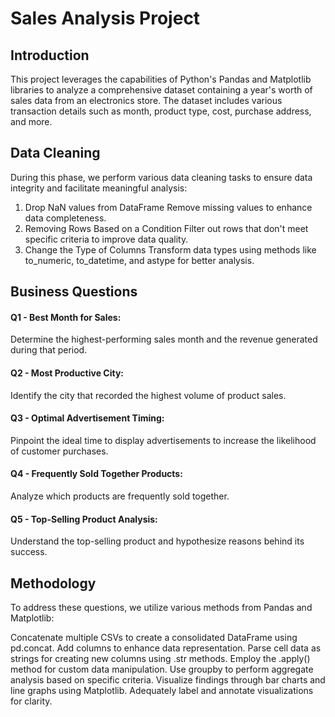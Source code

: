 # Sales Analysis Project 
## Introduction
This project leverages the capabilities of Python's Pandas and Matplotlib libraries to analyze a comprehensive dataset containing a year's worth of sales data from an electronics store. The dataset includes various transaction details such as month, product type, cost, purchase address, and more.

## Data Cleaning
During this phase, we perform various data cleaning tasks to ensure data integrity and facilitate meaningful analysis:

1. Drop NaN values from DataFrame
Remove missing values to enhance data completeness.
2. Removing Rows Based on a Condition
Filter out rows that don't meet specific criteria to improve data quality.
3. Change the Type of Columns
Transform data types using methods like to_numeric, to_datetime, and astype for better analysis.

## Business Questions

#### Q1 - Best Month for Sales:

Determine the highest-performing sales month and the revenue generated during that period.

#### Q2 - Most Productive City:

Identify the city that recorded the highest volume of product sales.

#### Q3 - Optimal Advertisement Timing:

Pinpoint the ideal time to display advertisements to increase the likelihood of customer purchases.

#### Q4 - Frequently Sold Together Products:

Analyze which products are frequently sold together.

#### Q5 - Top-Selling Product Analysis:

Understand the top-selling product and hypothesize reasons behind its success.

## Methodology
To address these questions, we utilize various methods from Pandas and Matplotlib:

Concatenate multiple CSVs to create a consolidated DataFrame using pd.concat.
Add columns to enhance data representation.
Parse cell data as strings for creating new columns using .str methods.
Employ the .apply() method for custom data manipulation.
Use groupby to perform aggregate analysis based on specific criteria.
Visualize findings through bar charts and line graphs using Matplotlib.
Adequately label and annotate visualizations for clarity.
